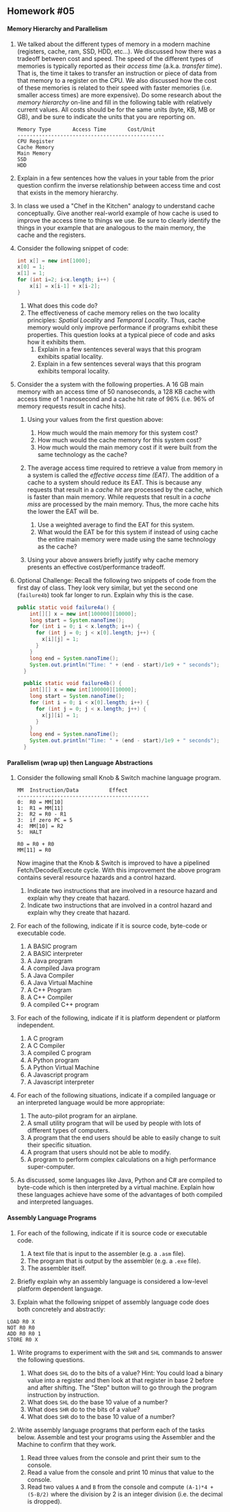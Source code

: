## Homework #05

#### Memory Hierarchy and Parallelism

1. We talked about the different types of memory in a modern machine (registers, cache, ram, SSD, HDD, etc...).  We discussed how there was a tradeoff between cost and speed. The speed of the different types of memories is typically reported as their _access time_ (a.k.a. _transfer time_). That is, the time it takes to transfer an instruction or piece of data from that memory to a register on the CPU. We also discussed how the cost of these memories is related to their speed with faster memories (i.e. smaller access times) are more expensive). Do some research about the _memory hierarchy_ on-line and fill in the following table with relatively current values.  All costs should be for the same units (byte, KB, MB or GB), and be sure to indicate the units that you are reporting on.

   ```
   Memory Type       Access Time       Cost/Unit
   ------------------------------------------------
   CPU Register
   Cache Memory
   Main Memory
   SSD
   HDD
   ```

1. Explain in a few sentences how the values in your table from the prior question confirm the inverse relationship between access time and cost that exists in the memory hierarchy.

1. In class we used a "Chef in the Kitchen" analogy to understand cache  conceptually.  Give another real-world example of how cache is used to improve the access time to things we use.  Be sure to clearly identify the things in your example that are analogous to the main memory, the cache and the registers.

1. Consider the following snippet of code:  
   ```java
   int x[] = new int[1000];
   x[0] = 1;
   x[1] = 1;
   for (int i=2; i<x.length; i++) {
       x[i] = x[i-1] + x[i-2];
   }
   ```
   1. What does this code do?
   1. The effectiveness of cache memory relies on the two locality principles: _Spatial Locality_ and _Temporal Locality_.  Thus, cache memory would only improve performance if programs exhibit these properties.  This question looks at a typical piece of code and asks how it exhibits them.  
      1. Explain in a few sentences several ways that this program exhibits spatial locality.
      1. Explain in a few sentences several ways that this program exhibits temporal locality.

1. Consider the a system with the following properties.  A 16 GB main memory with an access time of 50 nanoseconds, a 128 KB cache with access time of 1 nanosecond and a cache hit rate of 96% (i.e. 96% of memory requests result in cache hits).

   1. Using your values from the first question above:
      1. How much would the main memory for this system cost?
      1. How much would the cache memory for this system cost?
      1. How much would the main memory cost if it were built from the same technology as the cache?

   1. The average access time required to retrieve a value from memory in a system is called the _effective access time (EAT)_.  The addition of a cache to a system should reduce its EAT.  This is because any requests that result in a _cache hit_ are processed by the cache, which is faster than main memory. While requests that result in a _cache miss_ are processed by the main memory. Thus, the more cache hits the lower the EAT will be.  

      1. Use a weighted average to find the EAT for this system.
      1. What would the EAT be for this system if instead of using cache the entire main memory were made using the same technology as the cache?

   1. Using your above answers briefly justify why cache memory presents an effective cost/performance tradeoff.

1. Optional Challenge: Recall the following two snippets of code from the first day of class.  They look very similar, but yet the second one (`failure4b`) took far longer to run.  Explain why this is the case.
   ```java
   public static void failure4a() {
       int[][] x = new int[100000][10000];
       long start = System.nanoTime();
       for (int i = 0; i < x.length; i++) {
         for (int j = 0; j < x[0].length; j++) {
           x[i][j] = 1;
         }
       }
       long end = System.nanoTime();
       System.out.println("Time: " + (end - start)/1e9 + " seconds");
     }

     public static void failure4b() {
       int[][] x = new int[100000][10000];
       long start = System.nanoTime();
       for (int i = 0; i < x[0].length; i++) {
         for (int j = 0; j < x.length; j++) {
           x[j][i] = 1;
         }
       }
       long end = System.nanoTime();
       System.out.println("Time: " + (end - start)/1e9 + " seconds");
     }
     ```

#### Parallelism (wrap up) then Language Abstractions

1. Consider the following small Knob & Switch machine language program.
   ```
   MM  Instruction/Data          Effect
   -------------------------------------------
   0:  R0 = MM[10]
   1:  R1 = MM[11]
   2:  R2 = R0 - R1
   3:  if zero PC = 5
   4:  MM[10] = R2
   5:  HALT

   R0 = R0 + R0
   MM[11] = R0

   ```
   Now imagine that the Knob & Switch is improved to have a pipelined Fetch/Decode/Execute cycle. With this improvement the above program contains several resource hazards and a control hazard.

   1. Indicate two instructions that are involved in a resource hazard and explain why they create that hazard.
   1. Indicate two instructions that are involved in a control hazard and explain why they create that hazard.

1. For each of the following, indicate if it is source code, byte-code or executable code.
   1. A BASIC program
   1. A BASIC interpreter
   1. A Java program
   1. A compiled Java program
   1. A Java Compiler
   1. A Java Virtual Machine
   1. A C++ Program
   1. A C++ Compiler
   1. A compiled C++ program

1. For each of the following, indicate if it is platform dependent or platform independent.
   1. A C program
   1. A C Compiler
   1. A compiled C program
   1. A Python program
   1. A Python Virtual Machine
   1. A Javascript program
   1. A Javascript interpreter

1. For each of the following situations, indicate if a compiled language or an interpreted language would be more appropriate:
   1. The auto-pilot program for an airplane.
   1. A small utility program that will be used by people with lots of different types of computers.
   1. A program that the end users should be able to easily change to suit their specific situation.
   1. A program that users should not be able to modify.
   1. A program to perform complex calculations on a high performance super-computer.

1. As discussed, some languages like Java, Python and C# are compiled to byte-code which is then interpreted by a virtual machine. Explain how these languages achieve have some of the advantages of both compiled and interpreted languages.

#### Assembly Language Programs  

1. For each of the following, indicate if it is source code or executable code.
   1. A text file that is input to the assembler (e.g. a `.asm` file).
   1. The program that is output by the assembler (e.g. a `.exe` file).
   1. The assembler itself.

1. Briefly explain why an assembly language is considered a low-level platform dependent language.

1. Explain what the following snippet of assembly language code does both concretely and abstractly:
```
LOAD R0 X
NOT R0 R0
ADD R0 R0 1
STORE R0 X
```


1. Write programs to experiment with the `SHR` and `SHL` commands to answer the following questions.
   1. What does `SHL` do to the bits of a value? Hint: You could load a binary value into a register and then look at that register in base 2 before and after shifting.  The "Step" button will to go through the program instruction by instruction.
   1. What does `SHL` do the base 10 value of a number?
   1. What does `SHR` do to the bits of a value?
   1. What does `SHR` do to the base 10 value of a number?

1. Write assembly language programs that perform each of the tasks below. Assemble and test your programs using the Assembler and the Machine to confirm that they work.
   1. Read three values from the console and print their sum to the console.
   1. Read a value from the console and print 10 minus that value to the console.
   1. Read two values `A` and `B` from the console and compute `(A-1)*4 + (5-B/2)` where the division by 2 is an integer division (i.e. the decimal is dropped).
